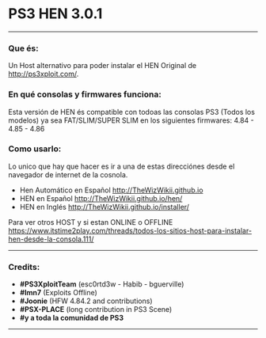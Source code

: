 # PS3 HEN 3.0.1
---

### Que és:

Un Host alternativo para poder instalar el HEN Original de http://ps3xploit.com/.

### En qué consolas y firmwares funciona:

Esta versión de HEN és compatible con todoas las consolas PS3 (Todos los modelos) ya sea FAT/SLIM/SUPER SLIM en los
siguientes firmwares: 4.84 - 4.85 - 4.86

### Como usarlo:

Lo unico que hay que hacer es ir a una de estas direcciónes desde el navegador de internet de la cosnola.
- Hen Automático en Español http://TheWizWikii.github.io
- HEN en Español http://TheWizWikii.github.io/hen/  
- HEN en Inglés http://TheWizWikii.github.io/installer/ 

Para ver otros HOST y si estan ONLINE o OFFLINE
https://www.itstime2play.com/threads/todos-los-sitios-host-para-instalar-hen-desde-la-consola.111/

---

### Credits:

- **#PS3XploitTeam** (esc0rtd3w - Habib - bguerville)
- **#lmn7** (Exploits Offline)
- **#Joonie** (HFW 4.84.2 and contributions)
- **#PSX-PLACE** (long contribution in PS3 Scene)
- **#y a toda la comunidad de PS3**

---
